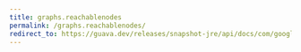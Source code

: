 ```yaml
---
title: graphs.reachablenodes
permalink: /graphs.reachablenodes/
redirect_to: https://guava.dev/releases/snapshot-jre/api/docs/com/google/common/graph/Graphs.html#reachableNodes-com.google.common.graph.Graph-N-
---
```

